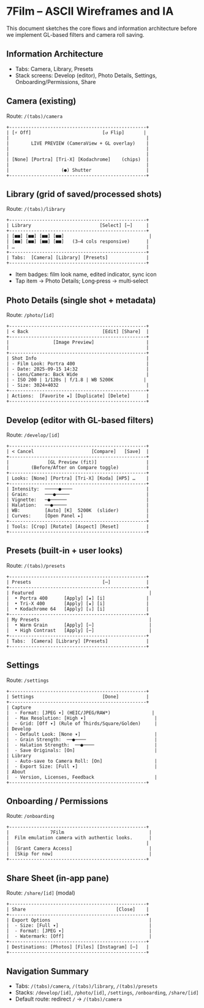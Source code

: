 # 7Film – ASCII Wireframes and IA

This document sketches the core flows and information architecture before we implement GL-based filters and camera roll saving.

## Information Architecture

- Tabs: Camera, Library, Presets
- Stack screens: Develop (editor), Photo Details, Settings, Onboarding/Permissions, Share

## Camera (existing)
Route: `/(tabs)/camera`

```
+--------------------------------------------------+
| [⚡ Off]                          [↺ Flip]       |
|                                                  |
|        LIVE PREVIEW (CameraView + GL overlay)    |
|                                                  |
|                                                  |
| [None] [Portra] [Tri‑X] [Kodachrome]    (chips)  |
|                                                  |
|                   (●) Shutter                    |
+--------------------------------------------------+
```

## Library (grid of saved/processed shots)
Route: `/(tabs)/library`

```
+--------------------------------------------------+
| Library                         [Select] [⋯]     |
+--------------------------------------------------+
| [■■] [■■] [■■] [■■]                               |
| [■■] [■■] [■■] [■■]   (3–4 cols responsive)      |
| …                                                |
+--------------------------------------------------+
| Tabs:  [Camera] [Library] [Presets]              |
+--------------------------------------------------+
```

- Item badges: film look name, edited indicator, sync icon
- Tap item → Photo Details; Long‑press → multi‑select

## Photo Details (single shot + metadata)
Route: `/photo/[id]`

```
+--------------------------------------------------+
| < Back                           [Edit] [Share]  |
+--------------------------------------------------+
|                [Image Preview]                   |
|                                                  |
+--------------------------------------------------+
| Shot Info                                        |
| - Film Look: Portra 400                          |
| - Date: 2025‑09‑15 14:32                         |
| - Lens/Camera: Back Wide                         |
| - ISO 200 | 1/120s | f/1.8 | WB 5200K           |
| - Size: 3024×4032                                |
+--------------------------------------------------+
| Actions:  [Favorite ★] [Duplicate] [Delete]      |
+--------------------------------------------------+
```

## Develop (editor with GL-based filters)
Route: `/develop/[id]`

```
+--------------------------------------------------+
| < Cancel                     [Compare]   [Save]  |
+--------------------------------------------------+
|              [GL Preview (fit)]                  |
|        (Before/After on Compare toggle)          |
+--------------------------------------------------+
| Looks: [None] [Portra] [Tri‑X] [Koda] [HP5] …    |
+--------------------------------------------------+
| Intensity:  ─────●────                           |
| Grain:      ───●─────                            |
| Vignette:   ─●──────                             |
| Halation:   ──●─────                             |
| WB:         [Auto] [K]  5200K  (slider)          |
| Curves:     [Open Panel ▸]                       |
+--------------------------------------------------+
| Tools: [Crop] [Rotate] [Aspect] [Reset]          |
+--------------------------------------------------+
```

## Presets (built‑in + user looks)
Route: `/(tabs)/presets`

```
+--------------------------------------------------+
| Presets                          [⋯]             |
+--------------------------------------------------+
| Featured                                          |
|  • Portra 400      [Apply] [★] [i]               |
|  • Tri‑X 400       [Apply] [★] [i]               |
|  • Kodachrome 64   [Apply] [↓] [i]               |
+--------------------------------------------------+
| My Presets                                        |
|  • Warm Grain      [Apply] [⋯]                    |
|  • High Contrast   [Apply] [⋯]                    |
+--------------------------------------------------+
| Tabs:  [Camera] [Library] [Presets]              |
+--------------------------------------------------+
```

## Settings
Route: `/settings`

```
+--------------------------------------------------+
| Settings                         [Done]          |
+--------------------------------------------------+
| Capture                                             
|  - Format: [JPEG ▾] (HEIC/JPEG/RAW*)               |
|  - Max Resolution: [High ▾]                         |
|  - Grid: [Off ▾] (Rule of Thirds/Square/Golden)     |
| Develop                                             
|  - Default Look: [None ▾]                           |
|  - Grain Strength:  ──●────                         |
|  - Halation Strength:  ──●────                      |
|  - Save Originals: [On]                             |
| Library                                             
|  - Auto-save to Camera Roll: [On]                   |
|  - Export Size: [Full ▾]                            |
| About                                               
|  - Version, Licenses, Feedback                      |
+--------------------------------------------------+
```

## Onboarding / Permissions
Route: `/onboarding`

```
+--------------------------------------------------+
|               7Film                               |
|  Film emulation camera with authentic looks.      |
|                                                  |
|  [Grant Camera Access]                            |
|  [Skip for now]                                   |
+--------------------------------------------------+
```

## Share Sheet (in‑app pane)
Route: `/share/[id]` (modal)

```
+--------------------------------------------------+
| Share                                 [Close]    |
+--------------------------------------------------+
| Export Options                                    |
|  - Size: [Full ▾]                                 |
|  - Format: [JPEG ▾]                               |
|  - Watermark: [Off]                               |
+--------------------------------------------------+
| Destinations: [Photos] [Files] [Instagram] [⋯]   |
+--------------------------------------------------+
```

## Navigation Summary

- Tabs: `/(tabs)/camera`, `/(tabs)/library`, `/(tabs)/presets`
- Stacks: `/develop/[id]`, `/photo/[id]`, `/settings`, `/onboarding`, `/share/[id]`
- Default route: redirect `/` → `/(tabs)/camera`
